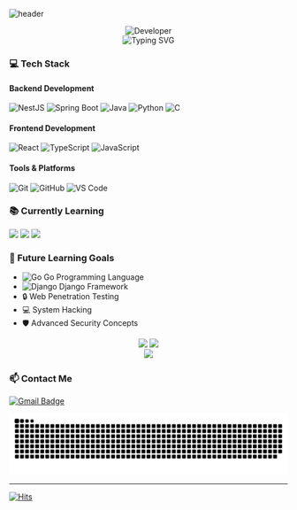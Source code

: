 ![header](https://capsule-render.vercel.app/api?type=rounded&color=timeGradient&text=Welcome%20to%20KingZio's%20GitHub%20👋&animation=twinkling&fontSize=40&fontAlignY=50&fontAlign=50&height=180)

<div align="center">
  <img src="https://raw.githubusercontent.com/Tarikul-Islam-Anik/Animated-Fluent-Emojis/master/Emojis/People%20with%20professions/Man%20Technologist%20Light%20Skin%20Tone.png" alt="Developer" width="200" />
</div>

<div align="center">
  <img src="https://readme-typing-svg.herokuapp.com?font=Fira+Code&pause=1000&color=54A6FF&center=true&vCenter=true&width=435&lines=Backend+%26+Frontend+Developer;Security+Enthusiast;Always+Learning+New+Things" alt="Typing SVG" />
</div>

### 💻 Tech Stack

#### Backend Development
![NestJS](https://img.shields.io/badge/NestJS-E0234E?style=for-the-badge&logo=nestjs&logoColor=white)
![Spring Boot](https://img.shields.io/badge/Spring_Boot-6DB33F?style=for-the-badge&logo=spring-boot&logoColor=white)
![Java](https://img.shields.io/badge/Java-ED8B00?style=for-the-badge&logo=openjdk&logoColor=white)
![Python](https://img.shields.io/badge/Python-3776AB?style=for-the-badge&logo=python&logoColor=white)
![C](https://img.shields.io/badge/C-00599C?style=for-the-badge&logo=c&logoColor=white)

#### Frontend Development
![React](https://img.shields.io/badge/React-20232A?style=for-the-badge&logo=react&logoColor=61DAFB)
![TypeScript](https://img.shields.io/badge/TypeScript-007ACC?style=for-the-badge&logo=typescript&logoColor=white)
![JavaScript](https://img.shields.io/badge/JavaScript-F7DF1E?style=for-the-badge&logo=javascript&logoColor=black)

#### Tools & Platforms
![Git](https://img.shields.io/badge/Git-F05032?style=for-the-badge&logo=git&logoColor=white)
![GitHub](https://img.shields.io/badge/GitHub-100000?style=for-the-badge&logo=github&logoColor=white)
![VS Code](https://img.shields.io/badge/VS_Code-007ACC?style=for-the-badge&logo=visual-studio-code&logoColor=white)

### 📚 Currently Learning
<div align="left">
  <img src="https://img.shields.io/badge/Cloud_Computing-4285F4?style=for-the-badge&logo=google-cloud&logoColor=white" />
  <img src="https://img.shields.io/badge/Cybersecurity-FF0000?style=for-the-badge&logo=red-hat&logoColor=white" />
  <img src="https://img.shields.io/badge/Network_Security-000000?style=for-the-badge&logo=wireguard&logoColor=white" />
</div>

### 🎯 Future Learning Goals
- ![Go](https://img.shields.io/badge/Go-00ADD8?style=for-the-badge&logo=go&logoColor=white) Go Programming Language
- ![Django](https://img.shields.io/badge/Django-092E20?style=for-the-badge&logo=django&logoColor=white) Django Framework
- 🔒 Web Penetration Testing
- 💻 System Hacking
- 🛡️ Advanced Security Concepts

<div align="center">
  <img src="https://github-readme-stats.vercel.app/api?username=YourGitHubUsername&show_icons=true&theme=tokyonight" />
  <img src="https://github-readme-streak-stats.herokuapp.com/?user=YourGitHubUsername&theme=tokyonight" />
</div>

<div align="center">
  <img src="https://github-profile-trophy.vercel.app/?username=YourGitHubUsername&theme=darkhub&row=1&column=6" />
</div>

### 📫 Contact Me
[![Gmail Badge](https://img.shields.io/badge/Gmail-d14836?style=flat-square&logo=Gmail&logoColor=white&link=mailto:your.email@gmail.com)](mailto:your.email@gmail.com)

<div align="center">
  <img src="https://raw.githubusercontent.com/Platane/snk/output/github-contribution-grid-snake.svg" alt="snake" />
</div>

---
[![Hits](https://hits.seeyoufarm.com/api/count/incr/badge.svg?url=https%3A%2F%2Fgithub.com%2FYourUsername&count_bg=%2379C83D&title_bg=%23555555&icon=&icon_color=%23E7E7E7&title=hits&edge_flat=false)](https://hits.seeyoufarm.com)
